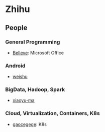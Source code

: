 # Zhihu

## People

### General Programming

* [Belleve](https://www.zhihu.com/people/be5invis): Microsoft Office

### Android

* [weishu](https://www.zhihu.com/people/tian-weishu/)

### BigData, Hadoop, Spark

* [xiaoyu-ma](https://www.zhihu.com/people/xiaoyu-ma/)

### Cloud, Virtualization, Containers, K8s

* [gaocegege](https://www.zhihu.com/people/gaocegege/): K8s